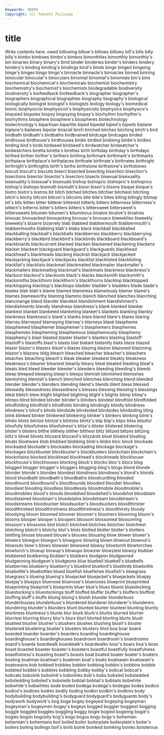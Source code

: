 ```yaml
---
Keywords: 30090 
Copyright: (C) Takeshi Fujisawa
---
```


# title

Write contents here.
owed billowing billow's billows billowy bill's bills billy billy's
bimbo bimboes bimbo's bimbos bimonthlies bimonthly bimonthly's bin binaries binary
binary's bind binder binderies binder's binders bindery bindery's binding binding's
bindings bind's binds binge binged bingeing binge's binges bingo bingo's
binnacle binnacle's binnacles binned binning binocular binocular's binoculars binomial binomial's
binomials bin's bins biochemical biochemical's biochemicals biochemist biochemistry biochemistry's biochemist's
biochemists biodegradable biodiversity biodiversity's biofeedback biofeedback's biographer biographer's biographers biographical
biographies biography biography's biological biologically biologist biologist's biologists biology biology's
biomedical bionic biophysicist biophysicist's biophysicists biophysics biophysics's biopsied biopsies biopsy
biopsying biopsy's biorhythm biorhythm's biorhythms biosphere biosphere's biospheres biotechnology biotechnology's
bipartisan bipartite biped bipedal biped's bipeds biplane biplane's biplanes bipolar
biracial birch birched birches birching birch's bird birdbath birdbath's birdbaths
birdbrained birdcage birdcages birded birdhouse birdhouse's birdhouses birdie birdied birdieing
birdie's birdies birding bird's birds birdseed birdseed's birdwatcher birdwatcher's birdwatchers
biretta biretta's birettas birth birthday birthday's birthdays birthed birther birther's
birthers birthing birthmark birthmark's birthmarks birthplace birthplace's birthplaces birthrate birthrate's
birthrates birthright birthright's birthrights birth's births birthstone birthstone's birthstones biscuit
biscuit's biscuits bisect bisected bisecting bisection bisection's bisections bisector bisector's
bisectors bisects bisexual bisexuality bisexuality's bisexual's bisexuals bishop bishopric bishopric's
bishoprics bishop's bishops bismuth bismuth's bison bison's bisons bisque bisque's
bistro bistro's bistros bit bitch bitched bitches bitchier bitchiest bitching
bitch's bitchy bitcoin bitcoin's bitcoins bite bite's bites biting bitingly
bitmap bit's bits bitten bitter bitterer bitterest bitterly bittern bitterness
bitterness's bittern's bitterns bitter's bitters bitters's bittersweet bittersweet's bittersweets bitumen
bitumen's bituminous bivalve bivalve's bivalves bivouac bivouacked bivouacking bivouac's bivouacs
biweeklies biweekly biweekly's bizarre bizarrely blab blabbed blabbermouth blabbermouth's blabbermouths
blabbing blab's blabs black blackball blackballed blackballing blackball's blackballs blackberries
blackberry blackberrying blackberry's blackbird blackbird's blackbirds blackboard blackboard's blackboards blackcurrant
blacked blacken blackened blackening blackens blacker blackest blackguard blackguard's blackguards
blackhead blackhead's blackheads blacking blackish blackjack blackjacked blackjacking blackjack's blackjacks
blacklist blacklisted blacklisting blacklist's blacklists blackmail blackmailed blackmailer blackmailer's blackmailers
blackmailing blackmail's blackmails blackness blackness's blackout blackout's blackouts black's blacks
blacksmith blacksmith's blacksmiths blackthorn blackthorn's blackthorns blacktop blacktopped blacktopping blacktop's
blacktops bladder bladder's bladders blade blade's blades blah blah's blame
blamed blameless blamelessly blamer blame's blames blameworthy blaming blammo blanch
blanched blanches blanching blancmange bland blander blandest blandishment blandishment's blandishments
blandly blandness blandness's blank blanked blanker blankest blanket blanketed blanketing
blanket's blankets blanking blankly blankness blankness's blank's blanks blare blared
blare's blares blaring blarney blarneyed blarneying blarney's blarneys blasé blaspheme
blasphemed blasphemer blasphemer's blasphemers blasphemes blasphemies blaspheming blasphemous blasphemously blasphemy
blasphemy's blast blasted blaster blaster's blasters blasting blastoff blastoff's blastoffs
blast's blasts blat blatant blatantly blats blaze blazed blazer blazer's
blazers blaze's blazes blazing blazon blazoned blazoning blazon's blazons bldg
bleach bleached bleacher bleacher's bleachers bleaches bleaching bleach's bleak bleaker
bleakest bleakly bleakness bleakness's blearier bleariest blearily bleary bleat bleated
bleating bleat's bleats bled bleed bleeder bleeder's bleeders bleeding bleeding's
bleeds bleep bleeped bleeping bleep's bleeps blemish blemished blemishes blemishing
blemish's blench blenched blenches blenching blend blended blender blender's blenders
blending blend's blends blent bless blessed blessedly blessedness blessedness's blesses
blessing blessing's blessings blest bletch blew blight blighted blighting blight's
blights blimp blimp's blimps blind blinded blinder blinder's blinders blindest
blindfold blindfolded blindfolding blindfold's blindfolds blinding blindingly blindly blindness blindness's
blind's blinds blindside blindsided blindsides blindsiding bling blink blinked blinker
blinkered blinkering blinker's blinkers blinking blink's blinks blintz blintze blintze's
blintzes blintz's blip blip's blips bliss blissful blissfully blissfulness blissfulness's
bliss's blister blistered blistering blister's blisters blithe blithely blither blithest
blitz blitzed blitzes blitzing blitz's blivet blivets blizzard blizzard's blizzards
bloat bloated bloating bloats bloatware blob blobbed blobbing blob's blobs
bloc block blockade blockaded blockade's blockades blockading blockage blockage's blockages
blockbuster blockbuster's blockbusters blockchain blockchain's blockchains blocked blockhead blockhead's blockheads
blockhouse blockhouse's blockhouses blocking block's blocks bloc's blocs blog blogged
blogger blogger's bloggers blogging blog's blogs blond blonde blonder blonde's
blondes blondest blondness blondness's blond's blonds blood bloodbath bloodbath's bloodbaths
bloodcurdling blooded bloodhound bloodhound's bloodhounds bloodied bloodier bloodies bloodiest blooding
bloodless bloodlessly bloodmobile bloodmobile's bloodmobiles blood's bloods bloodshed bloodshed's bloodshot
bloodstain bloodstained bloodstain's bloodstains bloodstream bloodstream's bloodstreams bloodsucker bloodsucker's bloodsuckers
bloodthirstier bloodthirstiest bloodthirstiness bloodthirstiness's bloodthirsty bloody bloodying bloom bloomed bloomer
bloomer's bloomers blooming bloom's blooms blooper blooper's bloopers blossom blossomed
blossoming blossom's blossoms blot blotch blotched blotches blotchier blotchiest blotching
blotch's blotchy blot's blots blotted blotter blotter's blotters blotting blouse
bloused blouse's blouses blousing blow blower blower's blowers blowgun blowgun's
blowguns blowing blown blowout blowout's blowouts blow's blows blowsier blowsiest
blowsy blowtorch blowtorches blowtorch's blowup blowup's blowups blowzier blowziest blowzy
blubber blubbered blubbering blubber's blubbers bludgeon bludgeoned bludgeoning bludgeon's bludgeons
blue bluebell bluebell's bluebells blueberries blueberry blueberry's bluebird bluebird's bluebirds
bluebottle bluebottle's bluebottles blued bluefish bluefishes bluefish's bluegrass bluegrass's blueing
blueing's bluejacket bluejacket's bluejackets bluejay bluejay's bluejays bluenose bluenose's bluenoses
blueprint blueprinted blueprinting blueprint's blueprints bluer blue's blues bluest bluestocking
bluestocking's bluestockings bluff bluffed bluffer bluffer's bluffers bluffest bluffing bluff's
bluffs bluing bluing's bluish blunder blunderbuss blunderbusses blunderbuss's blundered blunderer
blunderer's blunderers blundering blunder's blunders blunt blunted blunter bluntest blunting
bluntly bluntness bluntness's blunts blur blurb blurb's blurbs blurred blurrier
blurriest blurring blurry blur's blurs blurt blurted blurting blurts blush
blushed blusher blusher's blushers blushes blushing blush's bluster blustered blustering
bluster's blusters blustery blvd boa boar board boarded boarder boarder's
boarders boarding boardinghouse boardinghouse's boardinghouses boardroom boardroom's boardrooms board's boards
boardwalk boardwalk's boardwalks boar's boars boa's boas boast boasted boaster
boaster's boasters boastful boastfully boastfulness boastfulness's boasting boast's boasts boat
boated boater boater's boaters boating boatman boatman's boatmen boat's boats
boatswain boatswain's boatswains bob bobbed bobbies bobbin bobbing bobbin's bobbins
bobble bobbled bobble's bobbles bobbling bobby bobby's bobcat bobcat's bobcats
bobolink bobolink's bobolinks bob's bobs bobsled bobsledded bobsledding bobsled's bobsleds
bobtail bobtail's bobtails bobwhite bobwhite's bobwhites bode boded bodega bodega's
bodegas bodes bodice bodice's bodices bodies bodily boding bodkin bodkin's
bodkins body bodybuilding bodybuilding's bodyguard bodyguard's bodyguards body's bodywork bodywork's
bog boga bogey bogeyed bogeying bogeyman bogeyman's bogeymen bogey's bogeys
bogged boggier boggiest bogging boggle boggled boggles boggling boggy bogie
bogied bogieing bogie's bogies bogon bogosity bog's bogs bogus bogy
bogy's bohemian bohemian's bohemians boil boiled boiler boilerplate boilerplate's boiler's
boilers boiling boilings boil's boils boink boinked boinking boinks boisterous
